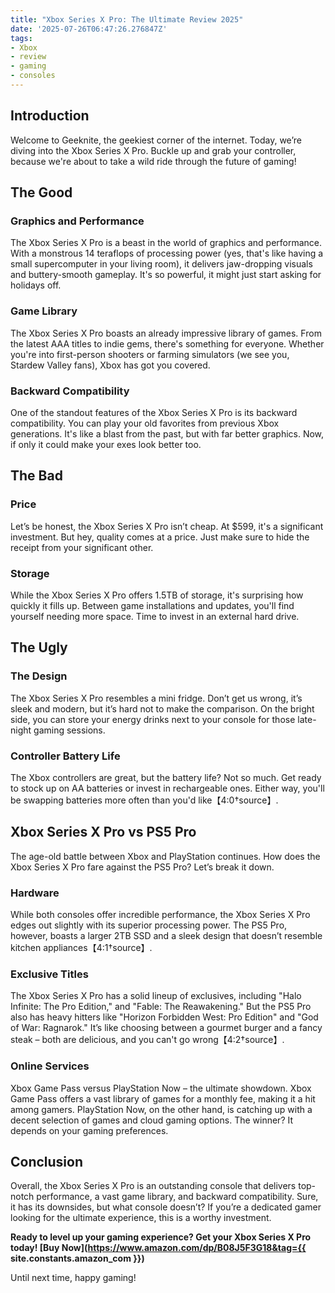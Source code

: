 ```yaml
---
title: "Xbox Series X Pro: The Ultimate Review 2025"
date: '2025-07-26T06:47:26.276847Z'
tags:
- Xbox
- review
- gaming
- consoles
---
```


## Introduction
Welcome to Geeknite, the geekiest corner of the internet. Today, we’re diving into the Xbox Series X Pro. Buckle up and grab your controller, because we're about to take a wild ride through the future of gaming!

## The Good

### Graphics and Performance
The Xbox Series X Pro is a beast in the world of graphics and performance. With a monstrous 14 teraflops of processing power (yes, that's like having a small supercomputer in your living room), it delivers jaw-dropping visuals and buttery-smooth gameplay. It's so powerful, it might just start asking for holidays off.

### Game Library
The Xbox Series X Pro boasts an already impressive library of games. From the latest AAA titles to indie gems, there's something for everyone. Whether you're into first-person shooters or farming simulators (we see you, Stardew Valley fans), Xbox has got you covered.

### Backward Compatibility
One of the standout features of the Xbox Series X Pro is its backward compatibility. You can play your old favorites from previous Xbox generations. It's like a blast from the past, but with far better graphics. Now, if only it could make your exes look better too.

## The Bad

### Price
Let’s be honest, the Xbox Series X Pro isn’t cheap. At $599, it's a significant investment. But hey, quality comes at a price. Just make sure to hide the receipt from your significant other.

### Storage
While the Xbox Series X Pro offers 1.5TB of storage, it's surprising how quickly it fills up. Between game installations and updates, you'll find yourself needing more space. Time to invest in an external hard drive.

## The Ugly

### The Design
The Xbox Series X Pro resembles a mini fridge. Don’t get us wrong, it’s sleek and modern, but it’s hard not to make the comparison. On the bright side, you can store your energy drinks next to your console for those late-night gaming sessions.

### Controller Battery Life
The Xbox controllers are great, but the battery life? Not so much. Get ready to stock up on AA batteries or invest in rechargeable ones. Either way, you'll be swapping batteries more often than you'd like【4:0†source】.

## Xbox Series X Pro vs PS5 Pro
The age-old battle between Xbox and PlayStation continues. How does the Xbox Series X Pro fare against the PS5 Pro? Let’s break it down.

### Hardware
While both consoles offer incredible performance, the Xbox Series X Pro edges out slightly with its superior processing power. The PS5 Pro, however, boasts a larger 2TB SSD and a sleek design that doesn’t resemble kitchen appliances【4:1†source】.

### Exclusive Titles
The Xbox Series X Pro has a solid lineup of exclusives, including "Halo Infinite: The Pro Edition," and "Fable: The Reawakening." But the PS5 Pro also has heavy hitters like "Horizon Forbidden West: Pro Edition" and "God of War: Ragnarok." It’s like choosing between a gourmet burger and a fancy steak – both are delicious, and you can't go wrong【4:2†source】.

### Online Services
Xbox Game Pass versus PlayStation Now – the ultimate showdown. Xbox Game Pass offers a vast library of games for a monthly fee, making it a hit among gamers. PlayStation Now, on the other hand, is catching up with a decent selection of games and cloud gaming options. The winner? It depends on your gaming preferences.

## Conclusion
Overall, the Xbox Series X Pro is an outstanding console that delivers top-notch performance, a vast game library, and backward compatibility. Sure, it has its downsides, but what console doesn’t? If you’re a dedicated gamer looking for the ultimate experience, this is a worthy investment.

**Ready to level up your gaming experience? Get your Xbox Series X Pro today! [Buy Now](https://www.amazon.com/dp/B08J5F3G18&tag={{ site.constants.amazon_com }})**

Until next time, happy gaming!